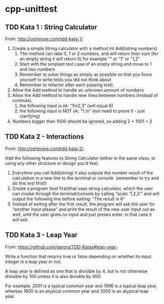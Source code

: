 cpp-unittest
============

TDD Kata 1 : String Calculator
------------------------------

From: http://osherove.com/tdd-kata-1/

1. Create a simple String calculator with a method int Add(string numbers)
    1. The method can take 0, 1 or 2 numbers, and will return their sum (for an empty string it will return 0) for example “” or “1” or “1,2”
    2. Start with the simplest test case of an empty string and move to 1 and two numbers
    3. Remember to solve things as simply as possible so that you force yourself to write tests you did not think about
    4. Remember to refactor after each passing testt 
2. Allow the Add method to handle an unknown amount of numbers
3. Allow the Add method to handle new lines between numbers (instead of commas).
    1. the following input is ok:  “1\n2,3”  (will equal 6)
    2. the following input is NOT ok:  “1,\n” (not need to prove it - just clarifying)
4. Numbers bigger than 1000 should be ignored, so adding 2 + 1001  = 2

TDD Kata 2 - Interactions
-------------------------

From: http://osherove.com/tdd-kata-2/

Add the following features to String Calculator (either in the same class, or using any other structure or design you’d like).

1. Everytime you call Add(string) it also outputs the number result of the calculation in a new line to the terminal or console. (remember to try and do this test first!)
2. Create a program (test first)that uses string calculator, which the user can invoke through the terminal/console by calling “scalc ‘1,2,3’” and will output the following line before exiting: “The result is 6”
3. Instead of exiting after the first result, the program will ask the user for “another input please” and print the result of the new user input out as well, until the user gives no input and just preses enter. in that case it will exit.

TDD Kata 3 - Leap Year
----------------------

From: https://github.com/garora/TDD-Katas#leap-year-

Write a function that returns true or false depending on whether its input integer is a leap year or not.

A leap year is defined as one that is divisible by 4, but is not otherwise divisible by 100 unless it is also divisble by 400.

For example, 2001 is a typical common year and 1996 is a typical leap year, whereas 1900 is an atypical common year and 2000 is an atypical leap year.